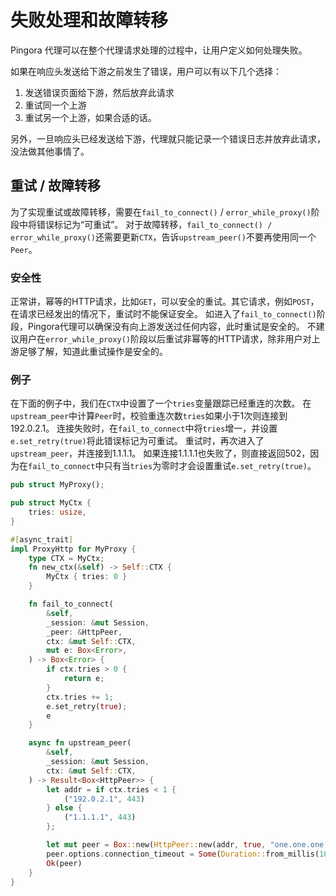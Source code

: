 # 失败处理和故障转移

Pingora 代理可以在整个代理请求处理的过程中，让用户定义如何处理失败。

如果在响应头发送给下游之前发生了错误，用户可以有以下几个选择：
1. 发送错误页面给下游，然后放弃此请求
2. 重试同一个上游
3. 重试另一个上游，如果合适的话。

另外，一旦响应头已经发送给下游，代理就只能记录一个错误日志并放弃此请求，没法做其他事情了。


## 重试 / 故障转移
为了实现重试或故障转移，需要在`fail_to_connect()` / `error_while_proxy()`阶段中将错误标记为“可重试”。
对于故障转移，`fail_to_connect() / error_while_proxy()`还需要更新`CTX`，告诉`upstream_peer()`不要再使用同一个`Peer`。

### 安全性
正常讲，幂等的HTTP请求，比如`GET`，可以安全的重试。其它请求，例如`POST`，在请求已经发出的情况下，重试时不能保证安全。
如进入了`fail_to_connect()`阶段，Pingora代理可以确保没有向上游发送过任何内容，此时重试是安全的。
不建议用户在`error_while_proxy()`阶段以后重试非幂等的HTTP请求，除非用户对上游足够了解，知道此重试操作是安全的。

### 例子
在下面的例子中，我们在`CTX`中设置了一个`tries`变量跟踪已经重连的次数。
在`upstream_peer`中计算`Peer`时，校验重连次数`tries`如果小于1次则连接到192.0.2.1。
连接失败时，在`fail_to_connect`中将`tries`增一，并设置`e.set_retry(true)`将此错误标记为可重试。
重试时，再次进入了`upstream_peer`，并连接到1.1.1.1。
如果连接1.1.1.1也失败了，则直接返回502，因为在`fail_to_connect`中只有当`tries`为零时才会设置重试`e.set_retry(true)`。

```Rust
pub struct MyProxy();

pub struct MyCtx {
    tries: usize,
}

#[async_trait]
impl ProxyHttp for MyProxy {
    type CTX = MyCtx;
    fn new_ctx(&self) -> Self::CTX {
        MyCtx { tries: 0 }
    }

    fn fail_to_connect(
        &self,
        _session: &mut Session,
        _peer: &HttpPeer,
        ctx: &mut Self::CTX,
        mut e: Box<Error>,
    ) -> Box<Error> {
        if ctx.tries > 0 {
            return e;
        }
        ctx.tries += 1;
        e.set_retry(true);
        e
    }

    async fn upstream_peer(
        &self,
        _session: &mut Session,
        ctx: &mut Self::CTX,
    ) -> Result<Box<HttpPeer>> {
        let addr = if ctx.tries < 1 {
            ("192.0.2.1", 443)
        } else {
            ("1.1.1.1", 443)
        };

        let mut peer = Box::new(HttpPeer::new(addr, true, "one.one.one.one".to_string()));
        peer.options.connection_timeout = Some(Duration::from_millis(100));
        Ok(peer)
    }
}
```

